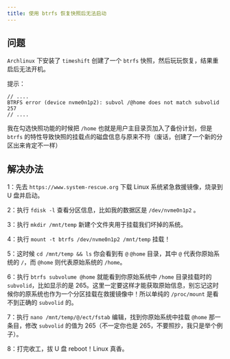 ```yaml
---
title: 使用 btrfs 恢复快照后无法启动
---
```


## 问题

`Archlinux` 下安装了 `timeshift` 创建了一个 `btrfs` 快照，然后玩玩恢复，结果重启后无法开机。

提示：

```shell
// ....
BTRFS error (device nvme0n1p2): subvol /@home does not match subvolid 257
// ....
```

我在勾选快照功能的时候把 `/home` 也就是用户主目录页加入了备份计划，但是 `btrfs` 的特性导致快照的挂载点的磁盘信息与原来不符（废话，创建了一个新的分区出来肯定不一样）

## 解决办法

1：先去 `https://www.system-rescue.org` 下载 Linux 系统紧急救援镜像，烧录到 U 盘并启动。

2：执行 `fdisk -l` 查看分区信息，比如我的数据区是 `/dev/nvme0n1p2` 。

3：执行 `mkdir /mnt/temp` 新建个文件夹用于挂载我们坏掉的系统。

4：执行 `mount -t btrfs /dev/nvme0n1p2 /mnt/temp` 挂载！

5：这时候 `cd /mnt/temp && ls` 你会看到有 `@` `@home` 目录，其中 `@` 代表你原始系统的 `/`，而 `@home` 则代表原始系统的 `/home`。

6：执行 `btrfs subvolume @home` 就能看到你原始系统中 `/home` 目录挂载时的 `subvolid`，比如显示的是 265。这里一定要这样才能获取原始信息，别忘记这时候你的原系统也作为一个分区挂载在救援镜像中！所以单纯的 `/proc/mount` 是看不到正确的 `subvolid` 的。

7：执行 `nano /mnt/temp/@/ect/fstab` 编辑，找到你原始系统中挂载 `@home` 那一条目，修改 `subvolid` 的值为 265（不一定你也是 265，不要照抄，我只是举个例子）。

8：打完收工，拔 U 盘 reboot！Linux 真香。
